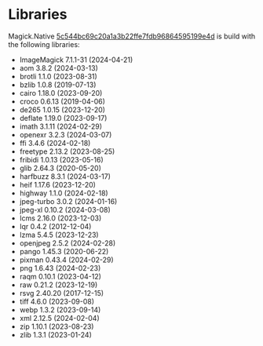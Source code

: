 # Libraries
Magick.Native [5c544bc69c20a1a3b22ffe7fdb96864595199e4d](https://github.com/dlemstra/Magick.Native/commit/5c544bc69c20a1a3b22ffe7fdb96864595199e4d) is build with the following libraries:

- ImageMagick 7.1.1-31 (2024-04-21)
- aom 3.8.2 (2024-03-13)
- brotli 1.1.0 (2023-08-31)
- bzlib 1.0.8 (2019-07-13)
- cairo 1.18.0 (2023-09-20)
- croco 0.6.13 (2019-04-06)
- de265 1.0.15 (2023-12-20)
- deflate 1.19.0 (2023-09-17)
- imath 3.1.11 (2024-02-29)
- openexr 3.2.3 (2024-03-07)
- ffi 3.4.6 (2024-02-18)
- freetype 2.13.2 (2023-08-25)
- fribidi 1.0.13 (2023-05-16)
- glib 2.64.3 (2020-05-20)
- harfbuzz 8.3.1 (2024-03-17)
- heif 1.17.6 (2023-12-20)
- highway 1.1.0 (2024-02-18)
- jpeg-turbo 3.0.2 (2024-01-16)
- jpeg-xl 0.10.2 (2024-03-08)
- lcms 2.16.0 (2023-12-03)
- lqr 0.4.2 (2012-12-04)
- lzma 5.4.5 (2023-12-23)
- openjpeg 2.5.2 (2024-02-28)
- pango 1.45.3 (2020-06-22)
- pixman 0.43.4 (2024-02-29)
- png 1.6.43 (2024-02-23)
- raqm 0.10.1 (2023-04-12)
- raw 0.21.2 (2023-12-19)
- rsvg 2.40.20 (2017-12-15)
- tiff 4.6.0 (2023-09-08)
- webp 1.3.2 (2023-09-14)
- xml 2.12.5 (2024-02-04)
- zip 1.10.1 (2023-08-23)
- zlib 1.3.1 (2023-01-24)
